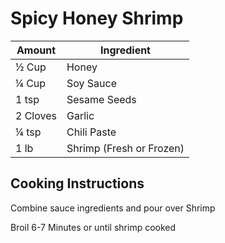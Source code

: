 # Spicy Honey Shrimp

|Amount|Ingredient|
|----|----|
½ Cup | Honey
¼ Cup | Soy Sauce
1 tsp | Sesame Seeds
2 Cloves | Garlic
¼ tsp | Chili Paste
1 lb | Shrimp (Fresh or Frozen)

## Cooking Instructions
Combine sauce ingredients and pour over Shrimp

Broil 6-7 Minutes or until shrimp cooked

